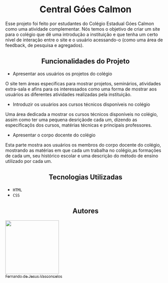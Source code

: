 <h1 align="center"> Central Góes Calmon </h1>

Esse projeto foi feito por estudantes do Colégio Estadual Góes Calmon como uma atividade complementar. Nós temos o objetivo de criar um site para o colégio que dê uma introdução a instituição e que tenha um certo nível de interação entre o site e o usuário acessando-o (como uma área de feedback, de pesquisa e agregados).

<h2 align="center"> Funcionalidades do Projeto </h2>

- Apresentar aos usuários os projetos do colégio

O site tem áreas especificas para mostrar projetos, seminários, atividades extra-sala e afins para os interessados como uma forma de mostrar aos usuários as diferentes atividades realizadas pela instituição.

- Introduzir os usuários aos cursos técnicos disponíveis no colégio

Uma área dedicada a mostrar os cursos técnicos disponíveis no colégio, assim como ter uma pequena desriçãode cada um, dizendo as especificaçõs dos cursos, matérias técnicas e principais professores.

- Apresentar o corpo docente do colégio

Esta parte mostra aos usuários os membros do corpo docente do colégio, mostrando as matérias em que cada um trabalha no colégio,as formações de cada um, seu histórico escolar e uma descrição do método de ensino utilizado por cada um.

<h2 align="center"> Tecnologias Utilizadas </h2>

- ``HTML``
- ``CSS``

<h2 align="center"> Autores </h2>

[<img src="https://avatars.githubusercontent.com/u/129390050?v=4" width=168><br><sub>Fernando de Jesus Vasconcelos</sub>](https://github.com/Sticknand)
